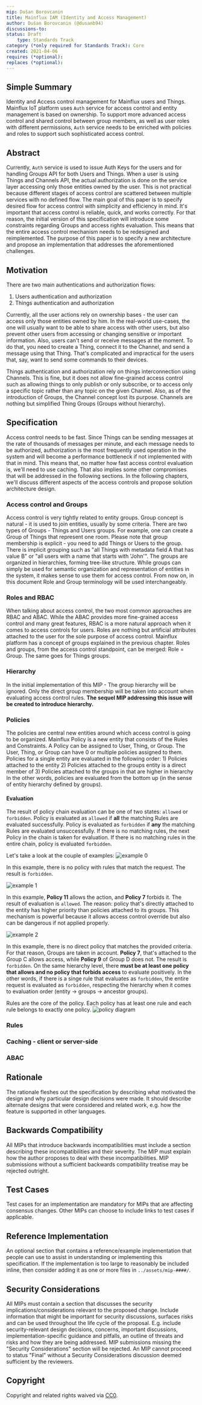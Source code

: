 ```yaml
---
mip: Dušan Borovcanin
title: Mainflux IAM (Identity and Access Management)
author: Dušan Borovcanin (@dusanb94)
discussions-to: 
status: Draft
    type: Standards Track
category (*only required for Standards Track): Core
created: 2021-04-06
requires (*optional):
replaces (*optional):
---
```


## Simple Summary
Identity and Access control management for Mainflux users and Things. Mainflux IoT platform uses `Auth` service for access control and entity management is based on ownership.
To support more advanced access control and shared control between group members, as well as user roles with different permissions, `Auth` service needs to be enriched with 
policies and roles to support such sophisticated access control.

## Abstract
Currently, `Auth` service is used to issue Auth Keys for the users and for handling Groups API for both Users and Things. When a user is using Things and Channels API, the actual authorization is done on the service layer accessing only those entities owned by the user. This is not practical because different stages of access control are scattered between
multiple services with no defined flow. The main goal of this paper is to specify desired flow for access control with simplicity and efficiency in mind. It's important that
access control is reliable, quick, and works correctly. For that reason, the initial version of this specification will introduce some constraints regarding Groups and access
rights evaluation. This means that the entire access control mechanism needs to be redesigned and reimplemented. The purpose of this paper is to specify a new architecture and propose an implementation that addresses the aforementioned challenges.

## Motivation
There are two main authentications and authorization flows:
1) Users authentication and authorization
2) Things authentication and authorization

Currently, all the user actions rely on ownership bases - the user can access only those entities owned by him. In the real-world use-cases, the one will usually want to be able to share access with other users, but also prevent other users from accessing or changing sensitive or important information. Also, users can't send or receive messages at the moment. To do that, you need to create a Thing, connect it to the Channel, and send a message using that Thing. That's complicated and impractical for the users that, say, want to send some commands to their devices.

Things authentication and authorization rely on things interconnection using Channels. This is fine, but it does not allow fine-grained access control such as allowing things to only publish or only subscribe, or to access only a specific topic rather than any topic on the given Channel. Also, as of the introduction of Groups, the Channel concept lost its purpose. Channels are nothing but simplified Thing Groups (Groups without hierarchy).


## Specification
Access control needs to be fast. Since Things can be sending messages at the rate of thousands of messages per minute, and each message needs to be authorized, authorization is the most frequently used operation in the system and will become a performance bottleneck if not implemented with that in mind. This means that, no matter how fast access control evaluation is, we'll need to use caching. That also implies some other compromises that will be addressed in the following sections. In the following chapters, we'll discuss different aspects of the access controls and propose solution architecture design.

### Access control and Groups
Access control is very tightly related to entity groups. Group concept is natural - it is used to join entities, usually by some criteria. There are two types of Groups - Things and Users groups. For example, one can create a Group of Things that represent one room. Please note that group membership is explicit - you need to add Things or Users to the group. There is implicit grouping such as "all Things with metadata field A that has value B" or "all users with a name that starts with 'John'". The groups are organized in hierarchies, forming tree-like structure. While groups can simply be used for semantic organization and representation of entities in the system, it makes sense to use them for access control. From now on, in this document Role and Group terminology will be used interchangeably.

### Roles and RBAC
When talking about access control, the two most common approaches are RBAC and ABAC. While the ABAC provides more fine-grained access control and many great features, RBAC is a more natural approach when it comes to access controls for users. Roles are nothing but artificial attributes attached to the user for the sole purpose of access control. Mainflux platform has a concept of groups explained in the previous chapter. Roles and groups, from the access control standpoint, can be merged: Role = Group. The same goes for Things groups.

### Hierarchy
In the initial implementation of this MIP - The group hierarchy will be ignored. Only the direct group membership will be taken into account when evaluating access control rules. **The sequel MIP addressing this issue will be created to introduce hierarchy.**

### Policies
<!-- How does policy look like? How to assign policies? Policy-role relation. -->
The policies are central new entities around which access control is going to be organized. Mainflux Policy is a new entity that consists of the Rules and Constraints. A Policy can be assigned to User, Thing, or Group. The User, Thing, or Group can have 0 or multiple policies assigned to them. Policies for a single entity are evaluated in the following order:
    1) Policies attached to the entity
    2) Policies attached to the groups entity is a direct member of
    3) Policies attached to the groups in that are higher in hierarchy
In the other words, policies are evaluated from the bottom up (in the sense of entity hierarchy defined by groups).

#### Evaluation
The result of policy chain evaluation can be one of two states: `allowed` or `forbidden`.
Policy is evaluated as `allowed` if **all** the matching Rules are evaluated successfully.
Policy is evaluated as `forbidden` if **any** the matching Rules are evaluated unsuccessfully.
If there is no matching rules, the next Policy in the chain is taken for evaluation.
If there is no matching rules in the entire chain, policy is evaluated `forbidden`.

Let's take a look at the couple of examples:
![example 0](../assets/mip-0002/example0.jpg)

In this example, there is no policy with rules that match the request. The result is `forbidden`.

![example 1](../assets/mip-0002/example1.jpg)

In this example, **Policy 11** allows the action, and **Policy 7** forbids it. The result of evaluation is `allowed`. The reason: policy that's directly attached to the entity has higher priority than policies attached to its groups. This mechanism is powerful because it allows access control override but also can be dangerous if not applied properly.

![example 2](../assets/mip-0002/example2.jpg)

In this example, there is no direct policy that matches the provided criteria. For that reason, Groups are taken in account. **Policy 7**, that's attached to the Group C allows access, while **Policy 9** of Group D does not. The result is `forbidden`. On the same hierarchy level, there **must be at least one policy that allows and no policy that forbids access** to evaluate positively. In the other words, if there is a singe rule that evaluates as `forbidden`, the entire request is evaluated as `forbidden`, respecting the hierarchy when it comes to evaluation order (entity -> groups -> ancestor groups).

Rules are the core of the policy. Each policy has at least one rule and each rule belongs to exactly one policy.
![policy diagram](../assets/mip-0002/policy.jpg)

### Rules

### Caching - client or server-side

### ABAC

## Rationale
The rationale fleshes out the specification by describing what motivated the design and why particular design decisions were made. It should describe alternate designs that were considered and related work, e.g. how the feature is supported in other languages.

## Backwards Compatibility
All MIPs that introduce backwards incompatibilities must include a section describing these incompatibilities and their severity. The MIP must explain how the author proposes to deal with these incompatibilities. MIP submissions without a sufficient backwards compatibility treatise may be rejected outright.

## Test Cases
Test cases for an implementation are mandatory for MIPs that are affecting consensus changes. Other MIPs can choose to include links to test cases if applicable.

## Reference Implementation
An optional section that contains a reference/example implementation that people can use to assist in understanding or implementing this specification.  If the implementation is too large to reasonably be included inline, then consider adding it as one or more files in `../assets/mip-####/`.

## Security Considerations
All MIPs must contain a section that discusses the security implications/considerations relevant to the proposed change. Include information that might be important for security discussions, surfaces risks and can be used throughout the life cycle of the proposal. E.g. include security-relevant design decisions, concerns, important discussions, implementation-specific guidance and pitfalls, an outline of threats and risks and how they are being addressed. MIP submissions missing the "Security Considerations" section will be rejected. An MIP cannot proceed to status "Final" without a Security Considerations discussion deemed sufficient by the reviewers.

## Copyright
Copyright and related rights waived via [CC0](https://creativecommons.org/publicdomain/zero/1.0/).